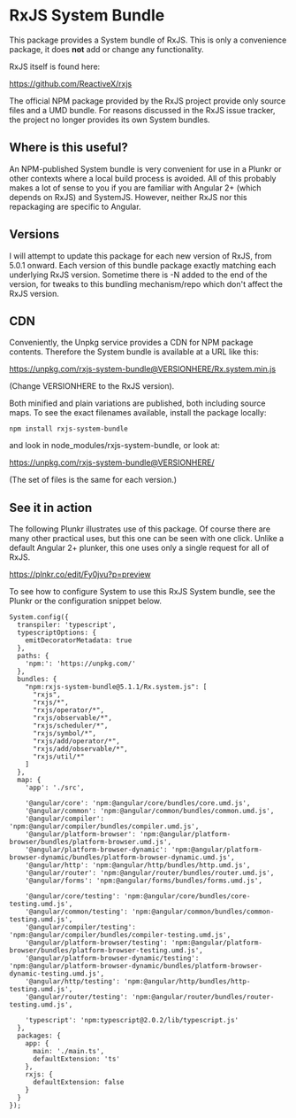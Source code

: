 # RxJS System Bundle

This package provides a System bundle of RxJS. This is only a convenience
package, it does **not** add or change any functionality.

RxJS itself is found here:

https://github.com/ReactiveX/rxjs

The official NPM package provided by the RxJS project provide only source files
and a UMD bundle. For reasons discussed in the RxJS issue tracker, the project
no longer provides its own System bundles.

##  Where is this useful?

An NPM-published System bundle is very convenient for use in a Plunkr or other
contexts where a local build process is avoided. All of this probably makes a
lot of sense to you if you are familiar with Angular 2+ (which depends on RxJS)
and SystemJS. However, neither RxJS nor this repackaging are specific to
Angular.

## Versions

I will attempt to update this package for each new version of RxJS, from 5.0.1
onward. Each version of this bundle package exactly matching each underlying
RxJS version. Sometime there is -N added to the end of the version, for tweaks
to this bundling mechanism/repo which don't affect the RxJS version.

## CDN

Conveniently, the Unpkg service provides a CDN for NPM package contents.
Therefore the System bundle is available at a URL like this:

https://unpkg.com/rxjs-system-bundle@VERSIONHERE/Rx.system.min.js

(Change VERSIONHERE to the RxJS version).

Both minified and plain variations are published, both including source maps. To
see the exact filenames available, install the package locally:

```
npm install rxjs-system-bundle
```

and look in node_modules/rxjs-system-bundle, or look at:

https://unpkg.com/rxjs-system-bundle@VERSIONHERE/

(The set of files is the same for each version.)

## See it in action

The following Plunkr illustrates use of this package. Of course there are many
other practical uses, but this one can be seen with one click. Unlike a default
Angular 2+ plunker, this one uses only a single request for all of RxJS.

https://plnkr.co/edit/Fy0jvu?p=preview

To see how to configure System to use this RxJS System bundle, see the Plunkr or
the configuration snippet below.

```
System.config({
  transpiler: 'typescript',
  typescriptOptions: {
    emitDecoratorMetadata: true
  },
  paths: {
    'npm:': 'https://unpkg.com/'
  },
  bundles: {
    "npm:rxjs-system-bundle@5.1.1/Rx.system.js": [
      "rxjs",
      "rxjs/*",
      "rxjs/operator/*",
      "rxjs/observable/*",
      "rxjs/scheduler/*",
      "rxjs/symbol/*",
      "rxjs/add/operator/*",
      "rxjs/add/observable/*",
      "rxjs/util/*"
    ]
  },
  map: {
    'app': './src',

    '@angular/core': 'npm:@angular/core/bundles/core.umd.js',
    '@angular/common': 'npm:@angular/common/bundles/common.umd.js',
    '@angular/compiler': 'npm:@angular/compiler/bundles/compiler.umd.js',
    '@angular/platform-browser': 'npm:@angular/platform-browser/bundles/platform-browser.umd.js',
    '@angular/platform-browser-dynamic': 'npm:@angular/platform-browser-dynamic/bundles/platform-browser-dynamic.umd.js',
    '@angular/http': 'npm:@angular/http/bundles/http.umd.js',
    '@angular/router': 'npm:@angular/router/bundles/router.umd.js',
    '@angular/forms': 'npm:@angular/forms/bundles/forms.umd.js',

    '@angular/core/testing': 'npm:@angular/core/bundles/core-testing.umd.js',
    '@angular/common/testing': 'npm:@angular/common/bundles/common-testing.umd.js',
    '@angular/compiler/testing': 'npm:@angular/compiler/bundles/compiler-testing.umd.js',
    '@angular/platform-browser/testing': 'npm:@angular/platform-browser/bundles/platform-browser-testing.umd.js',
    '@angular/platform-browser-dynamic/testing': 'npm:@angular/platform-browser-dynamic/bundles/platform-browser-dynamic-testing.umd.js',
    '@angular/http/testing': 'npm:@angular/http/bundles/http-testing.umd.js',
    '@angular/router/testing': 'npm:@angular/router/bundles/router-testing.umd.js',

    'typescript': 'npm:typescript@2.0.2/lib/typescript.js'
  },
  packages: {
    app: {
      main: './main.ts',
      defaultExtension: 'ts'
    },
    rxjs: {
      defaultExtension: false
    }
  }
});
```
